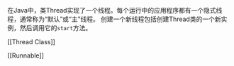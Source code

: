 在Java中，类Thread实现了一个线程。每个运行中的应用程序都有一个隐式线程，通常称为“默认”或“主”线程。
创建一个新线程包括创建Thread类的一个新实例，然后调用它的`start`方法。

[[Thread Class]]

[[Runnable]]